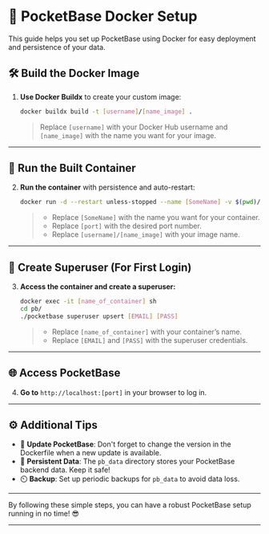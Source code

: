 # 🚀 PocketBase Docker Setup

This guide helps you set up PocketBase using Docker for easy deployment and persistence of your data.

## 🛠️ **Build the Docker Image**

1. **Use Docker Buildx** to create your custom image:

    ```bash
    docker buildx build -t [username]/[name_image] .
    ```

    > Replace `[username]` with your Docker Hub username and `[name_image]` with the name you want for your image.

---

## 🏃 **Run the Built Container**

2. **Run the container** with persistence and auto-restart:

    ```bash
    docker run -d --restart unless-stopped --name [SomeName] -v $(pwd)/pb_data:/pb/pb_data -p [port]:8080 [username]/[name_image]
    ```

    > - Replace `[SomeName]` with the name you want for your container.
    > - Replace `[port]` with the desired port number.
    > - Replace `[username]/[name_image]` with your image name.

---

## 🔑 **Create Superuser (For First Login)**

3. **Access the container and create a superuser:**

    ```bash
    docker exec -it [name_of_container] sh
    cd pb/
    ./pocketbase superuser upsert [EMAIL] [PASS]
    ```

    > - Replace `[name_of_container]` with your container’s name.
    > - Replace `[EMAIL]` and `[PASS]` with the superuser credentials.

---

## 🌐 **Access PocketBase**

4. **Go to** `http://localhost:[port]` in your browser to log in.

---

## ⚙️ **Additional Tips**

- 🔄 **Update PocketBase**: Don't forget to change the version in the Dockerfile when a new update is available.
- 💾 **Persistent Data**: The `pb_data` directory stores your PocketBase backend data. Keep it safe!
- ⏲️ **Backup**: Set up periodic backups for `pb_data` to avoid data loss.

---

By following these simple steps, you can have a robust PocketBase setup running in no time! 😎

---
